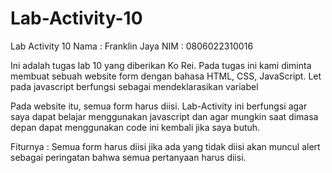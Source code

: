 # Lab-Activity-10
Lab Activity 10
Nama : Franklin  Jaya
NIM : 0806022310016

Ini adalah tugas lab 10 yang diberikan Ko Rei. Pada tugas ini kami diminta membuat sebuah website form dengan bahasa HTML, CSS, JavaScript. Let pada javascript berfungsi sebagai mendeklarasikan variabel 

Pada website itu, semua form harus diisi. Lab-Activity ini berfungsi agar saya dapat belajar menggunakan javascript dan agar mungkin saat dimasa depan dapat menggunakan code ini kembali jika saya butuh.

Fiturnya : Semua form harus diisi jika ada yang tidak diisi akan muncul alert sebagai peringatan bahwa semua pertanyaan harus diisi. 
